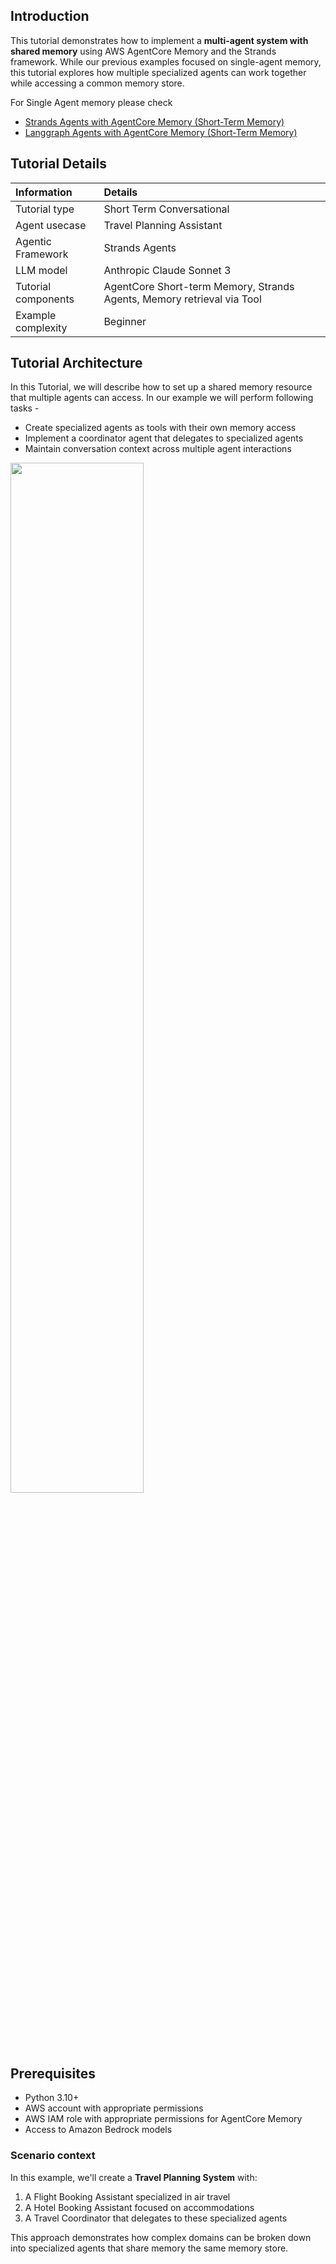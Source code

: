 ## Introduction

This tutorial demonstrates how to implement a **multi-agent system with shared memory** using AWS AgentCore Memory and the Strands framework. While our previous examples focused on single-agent memory, this tutorial explores how multiple specialized agents can work together while accessing a common memory store.

For Single Agent memory please check 
- [Strands Agents with AgentCore Memory (Short-Term Memory)](../../01-short-term-memory/01-single-agent/with-strands-agent/)
- [Langgraph Agents with AgentCore Memory (Short-Term Memory)](../../01-short-term-memory/01-single-agent/with-langgraph-agent/)

## Tutorial Details

| Information         | Details                                                                          |
|:--------------------|:---------------------------------------------------------------------------------|
| Tutorial type       | Short Term Conversational                                                        |
| Agent usecase       | Travel Planning Assistant                                                        |
| Agentic Framework   | Strands Agents                                                                   |
| LLM model           | Anthropic Claude Sonnet 3                                                        |
| Tutorial components | AgentCore Short-term Memory, Strands Agents, Memory retrieval via Tool           |
| Example complexity  | Beginner                                                                         |


## Tutorial Architecture

In this Tutorial, we will describe how to set up a shared memory resource that multiple agents can access. In our example we will perform following tasks - 

- Create specialized agents as tools with their own memory access
- Implement a coordinator agent that delegates to specialized agents
- Maintain conversation context across multiple agent interactions

<div style="text-align:left">
    <img src="architecture.png" width="65%" />
</div>


## Prerequisites
- Python 3.10+
- AWS account with appropriate permissions
- AWS IAM role with appropriate permissions for AgentCore Memory
- Access to Amazon Bedrock models

### Scenario context

In this example, we'll create a **Travel Planning System** with:
1. A Flight Booking Assistant specialized in air travel
2. A Hotel Booking Assistant focused on accommodations
3. A Travel Coordinator that delegates to these specialized agents

This approach demonstrates how complex domains can be broken down into specialized agents that share memory the same memory store.



